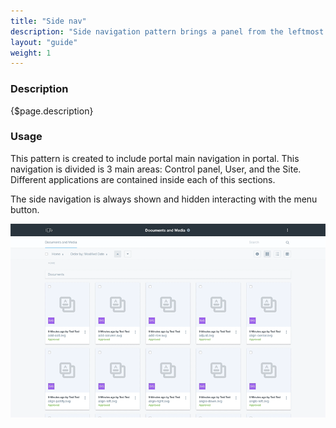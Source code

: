 ```yaml
---
title: "Side nav"
description: "Side navigation pattern brings a panel from the leftmost or rightmost side of the screen pushing the content."
layout: "guide"
weight: 1
---
```


### Description

{$page.description}

### Usage
This pattern is created to include portal main navigation in portal. This navigation is divided is 3 main areas: Control panel, User, and the Site. Different applications are contained inside each of this sections.

The side navigation is always shown and hidden interacting with the menu button.

![side navigation to show the product menu in Liferay](../../../images/sideNavExample.gif)